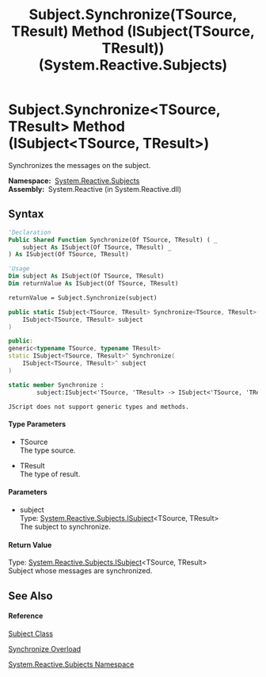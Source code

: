 ﻿---
title: Subject.Synchronize(TSource, TResult) Method (ISubject(TSource, TResult)) (System.Reactive.Subjects)
TOCTitle: Synchronize(TSource, TResult) Method (ISubject(TSource, TResult))
ms:assetid: M:System.Reactive.Subjects.Subject.Synchronize``2(System.Reactive.Subjects.ISubject{``0,``1})
ms:mtpsurl: https://msdn.microsoft.com/en-us/library/Hh229816(v=VS.103)
ms:contentKeyID: 36069487
ms.date: 06/28/2011
mtps_version: v=VS.103
dev_langs:
- vb
- csharp
- c++
- fsharp
- jscript
---

# Subject.Synchronize\<TSource, TResult\> Method (ISubject\<TSource, TResult\>)

Synchronizes the messages on the subject.

**Namespace:**  [System.Reactive.Subjects](hh211639\(v=vs.103\).md)  
**Assembly:**  System.Reactive (in System.Reactive.dll)

## Syntax

``` vb
'Declaration
Public Shared Function Synchronize(Of TSource, TResult) ( _
    subject As ISubject(Of TSource, TResult) _
) As ISubject(Of TSource, TResult)
```

``` vb
'Usage
Dim subject As ISubject(Of TSource, TResult)
Dim returnValue As ISubject(Of TSource, TResult)

returnValue = Subject.Synchronize(subject)
```

``` csharp
public static ISubject<TSource, TResult> Synchronize<TSource, TResult>(
    ISubject<TSource, TResult> subject
)
```

``` c++
public:
generic<typename TSource, typename TResult>
static ISubject<TSource, TResult>^ Synchronize(
    ISubject<TSource, TResult>^ subject
)
```

``` fsharp
static member Synchronize : 
        subject:ISubject<'TSource, 'TResult> -> ISubject<'TSource, 'TResult> 
```

``` jscript
JScript does not support generic types and methods.
```

#### Type Parameters

  - TSource  
    The type source.

<!-- end list -->

  - TResult  
    The type of result.

#### Parameters

  - subject  
    Type: [System.Reactive.Subjects.ISubject](hh229572\(v=vs.103\).md)\<TSource, TResult\>  
    The subject to synchronize.  

#### Return Value

Type: [System.Reactive.Subjects.ISubject](hh229572\(v=vs.103\).md)\<TSource, TResult\>  
Subject whose messages are synchronized.  

## See Also

#### Reference

[Subject Class](hh229699\(v=vs.103\).md)

[Synchronize Overload](hh229016\(v=vs.103\).md)

[System.Reactive.Subjects Namespace](hh211639\(v=vs.103\).md)

